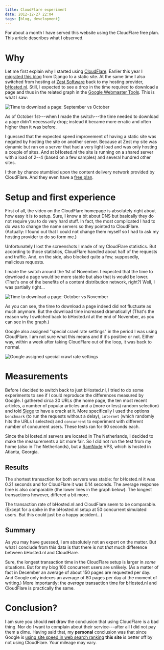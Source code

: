 ```yaml
---
title: CloudFlare experiment
date: 2012-12-27 22:04
tags: [blog, development]
---
```


<script src="/js/dygraph-combined.js"></script>

For about a month I have served this website using the CloudFlare free
plan. This article describes what I observed.

# Why

Let me first explain why I started using
[CloudFlare](https://www.cloudflare.com/). Earlier this year I
[migrated this blog](/weblog/2012/10/01/migrating-to-acrylamid/) from
Django to a static site.  At the same time I also switched from
hosting at [Zest Software](http://zestsoftware.nl/) back to my hosting
provider, [bHosted.nl](http://www.bhosted.nl/). Still, I expected to
see a drop in the time required to download a page and thus in the
related graph in the
[Google Webmaster Tools](https://www.google.com/webmasters/tools/home). This
is what I saw:

![Time to download a page: September vs October](/images/webtoolsstats-october.png)

As of October 1st---when I made the switch---the time needed to
download a page didn't necessarily drop; instead it became more
erratic and often higher than it was before.

I guessed that the expected speed improvement of having a static site
was negated by hosting the site on another server. Because at Zest my
site was dynamic but ran on a server that had a very light load and
was only hosting a couple of sites. And at bHosted.nl the site is
running on a shared server with a load of 2--4 (based on a few
samples) and several hundred other sites.

I then by chance stumbled upon the content delivery network provided
by CloudFlare. And they even have a
[free plan](https://www.cloudflare.com/plans).

# Setup and first experience

First of all, the video on the CloudFlare homepage is absolutely right
about how easy it is to setup. Sure, I know a bit about DNS but
basically they do not require you to do very hard stuff. In fact, the
most complicated I had to do was to change the name servers so they
pointed to CloudFlare. (Actually: I found out that I could not change
them myself so I had to ask my hosting provider to do so form me.)

Unfortunately I lost the screenshots I made of my CloudFlare
statistics. But according to those statistics, CloudFlare handled
about half of the requests and traffic. And, on the side, also blocked
quite a few, supposedly, malicious requests.

I made the switch around the 1st of November. I expected that the
time to download a page would be more stable but also that is would be
lower. (That's one of the benefits of a content distribution network,
right?) Well, I was partially right...

![Time to download a page: October vs November](/images/webtoolsstats-december.png)

As you can see, the time to download a page indeed did not fluctuate
as much anymore. But the download time increased dramatically! (That's
the reason why I switched back to bHosted.nl at the end of November,
as you can see in the graph.)

Google also assigned "special crawl rate settings" in the period I was
using CloudFlare. I am not sure what this means and if it's positive
or not. Either way, within a week after taking CloudFlare out of the
loop, it was back to normal.

![Google assigned special crawl rate settings](/images/crawlratesetting.png)


# Measurements

Before I decided to switch back to just bHosted.nl, I tried to do some
experiments to see if I could reproduce the differences measured by
Google. I gathered circa 30 URLs (the home page, the ten most recent
articles, a number of popular articles and a (more or less) random
selection) and told [Siege](http://www.joedog.org/siege-home/) to have
a crack at it. More specifically I used the options ``benchmark`` (to
run the requests without a delay), ``internet`` (which randomly hits
the URLs I selected) and ``concurrent`` to experiment with different
number of concurrent users. These tests ran for 60 seconds each.

Since the bHosted.nl servers are located in The Netherlands, I decided
to make the measurements a bit more fair. So I did not run the test
from my home (also in The Netherlands), but a
[RamNode](http://ramnode.com/) VPS, which is hosted in Atlanta,
Georgia.

## Results

The shortest transaction for both servers was stable: for bHosted.nl
it was 0.21 seconds and for CloudFlare it was 0.14 seconds. The
average response time is also comparable (the lower lines in the graph
below). The longest transactions however, differed a bit more.

<div id="avg-max-transaction-time" class="graph"></div>
<script type="text/javascript">
  g = new Dygraph(
    document.getElementById("avg-max-transaction-time"),
    "/cloudflare_csv/avg_max_transaction.csv",
    {
        title: 'Transaction time',
        xlabel: 'Concurrency',
        ylabel: 'Seconds',
        colors: ['#1F77B4', '#FE7F0E', '#1F77B4', '#FE7F0E'],
        strokeWidth: 3
    }
  );
</script>

The transaction rate of bHosted.nl and CloudFlare seem to be comparable.
(Except for a spike in the bHosted.nl setup at 50 concurrent simulated
users. But this could just be a happy accident...)

<div id="transaction-rate" class="graph"></div>
<script type="text/javascript">
  g = new Dygraph(
    document.getElementById("transaction-rate"),
    "/cloudflare_csv/transaction_rate.csv",
    {
        title: 'Transaction rate',
        xlabel: 'Concurrency',
        ylabel: 'Transactions/sec',
        colors: ['#1F77B4', '#FE7F0E', '#1F77B4', '#FE7F0E'],
        strokeWidth: 3
    }
  );
</script>

## Summary

As you may have guessed, I am absolutely not an expert on the
matter. But what I conclude from this data is that there is not *that*
much difference between bHosted.nl and CloudFlare.

Sure, the longest transaction time in the CloudFlare setup is larger
in *some* situations. But for my blog 100 concurrent users are
unlikely. (As a matter of fact in December an average of about 150
pages are requested per day. And Google only indexes an average of 80
pages per day at the moment of writing.) More importantly: the
*average* transaction time for bHosted.nl and CloudFlare is
practically the same.


# Conclusion?

I am sure you should **not** draw the conclusion that using CloudFlare
is a bad thing. Nor do I want to complain about their service---after
all I did not pay them a dime. Having said that, my **personal**
conclusion was that since Google is
[using site speed in web search ranking](http://googlewebmastercentral.blogspot.nl/2010/04/using-site-speed-in-web-search-ranking.html)
**this site** is better off by not using CloudFlare. Your mileage may
vary.
